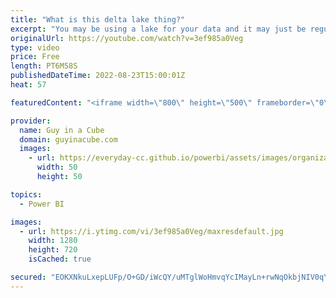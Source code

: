 ```yaml
---
title: "What is this delta lake thing?"
excerpt: "You may be using a lake for your data and it may just be regular parquet files. In this video, Stijn joins us to explain why you should be using a delta lake instead and how this works in Azure Synapse Analytics.  Connect with Stijn https://twitter.com/SQLStijn  What is Delta Lake https://docs.microsoft.com/azure/synapse-analytics/spark/apache-spark-what-is-delta-lake"
originalUrl: https://youtube.com/watch?v=3ef985a0Veg
type: video
price: Free
length: PT6M58S
publishedDateTime: 2022-08-23T15:00:01Z
heat: 57

featuredContent: "<iframe width=\"800\" height=\"500\" frameborder=\"0\" src=\"https://www.youtube.com/embed/3ef985a0Veg\" allow=\"accelerometer; autoplay; encrypted-media; gyroscope; picture-in-picture\" allowfullscreen></iframe>"

provider:
  name: Guy in a Cube
  domain: guyinacube.com
  images:
    - url: https://everyday-cc.github.io/powerbi/assets/images/organizations/guyinacube.com-50x50.jpg
      width: 50
      height: 50

topics:
  - Power BI

images:
  - url: https://i.ytimg.com/vi/3ef985a0Veg/maxresdefault.jpg
    width: 1280
    height: 720
    isCached: true

secured: "EOKXNkuLxepLUFp/O+GD/iWcQY/uMTglWoHmvqYcIMayLn+rwNqOkbjNIV0qY0b2o8aDegLmuc8fzNcZjxYmMakxlyQnlUZDhnz/sdKP/9DGi7fs6GCRcTORnc8OHrRcfCphgc6nzp725LbqZ6+k4OvuXJhXP7912bTSSr6YTvscVrEhCxjuKHzM+DRYnH3yonFkfQTBJlU0ladZjf79OjNBpfjupduOj3jNPwBySsSva4dY8UgUOgUdEIC5rtEI51NCwVgfeDcBdT/yn26bhERVVilA4sPeBpfpwoOg68TLov8XNvUgohEaz3HWxwivd7mtXjiRCdqhSd5dfvE/Y5gZWxIdZ4LlBDl38rVSOQ6HvpyNIIZAAvXCU3uGk20RGsWsNDhiCmrWB98qE1MVe5K72JvY5jpAylcz83G+czg=;q5GIQPtwloRyi+hW7VLOyQ=="
---
```


